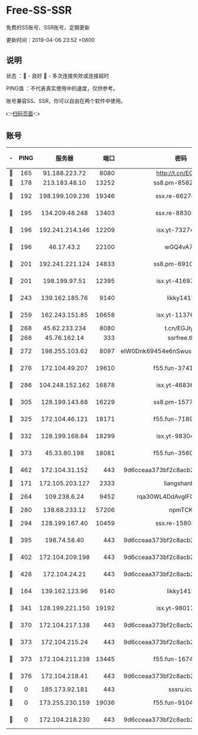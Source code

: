 # Free-SS-SSR

免费的SS账号、SSR账号，定期更新

更新时间：2019-04-06 23:52 +0800

## 说明

状态     ：🙂 - 良好 🙁 - 多次连接失败或连接超时

PING值   ：不代表真实使用中的速度，仅供参考。

账号兼容SS、SSR，你可以自由在两个软件中使用。

👉[扫码页面](https://liesauer.github.io/Free-SS-SSR/)👈

## 账号

|-|PING|服务器|端口|密码|加密方式|区域|
|:----:|:----:|:-----:|-----:|:----:|:----:|:----:|
|🙂|165|91.188.223.72|8080|http://t.cn/EGJIyrl|rc4-md5|RU|
|🙂|178|213.183.48.10|13252|ss8.pm-85820863|rc4-md5|RU|
|🙂|192|198.199.109.236|19346|ssx.re-66274137|aes-256-cfb|US|
|🙂|195|134.209.48.248|13403|ssx.re-88308510|aes-256-cfb|US|
|🙂|196|192.241.214.146|12209|isx.yt-73274152|aes-256-cfb|US|
|🙂|196|46.17.43.2|22100|wGQ4vA7D|aes-256-gcm|RU|
|🙂|201|192.241.221.124|14833|ss8.pm-69109154|aes-256-cfb|US|
|🙂|201|198.199.97.51|12395|isx.yt-41697089|aes-256-cfb|US|
|🙂|243|139.162.185.76|9140|likky1415|aes-256-cfb|DE|
|🙂|259|162.243.151.85|16658|isx.yt-11376029|aes-256-cfb|US|
|🙂|268|45.62.233.234|8080|t.cn/EGJIyrl|rc4-md5|CA|
|🙂|268|45.76.162.14|333|ssrfree.tk|rc4|SG|
|🙂|272|198.255.103.62|8097|eIW0Dnk69454e6nSwuspv9DmS201tQ0D|aes-256-cfb|US|
|🙂|276|172.104.49.207|19610|f55.fun-37419805|aes-256-cfb|SG|
|🙂|286|104.248.152.162|16878|isx.yt-46836343|aes-256-cfb|SG|
|🙂|305|128.199.143.68|16229|ss8.pm-15775496|aes-256-cfb|SG|
|🙂|325|172.104.46.121|18171|f55.fun-71890851|aes-256-cfb|SG|
|🙂|332|128.199.168.84|18299|isx.yt-98304416|aes-256-cfb|SG|
|🙂|373|45.33.80.198|18081|f55.fun-35602530|aes-256-cfb|US|
|🙂|462|172.104.31.152|443|9d6cceaa373bf2c8acb22e60b6a58be6|aes-256-cfb|US|
|🙂|171|172.105.203.127|2333|liangshanbo|chacha20|JP|
|🙂|264|109.238.6.24|9452|rqa30WL4DdAvgIFG6Fs3znzTa|aes-256-cfb|FR|
|🙂|280|138.68.233.12|57206|npmTCK|rc4-md5|US|
|🙂|294|128.199.167.40|10459|ssx.re-15808413|aes-256-cfb|SG|
|🙂|395|198.74.58.40|443|9d6cceaa373bf2c8acb22e60b6a58be6|aes-256-cfb|US|
|🙂|402|172.104.209.198|443|9d6cceaa373bf2c8acb22e60b6a58be6|aes-256-cfb|US|
|🙂|428|172.104.24.21|443|9d6cceaa373bf2c8acb22e60b6a58be6|aes-256-cfb|US|
|🙁|164|139.162.123.96|9140|likky1415|aes-256-cfb|JP|
|🙁|341|128.199.221.150|19192|isx.yt-98017848|aes-256-cfb|SG|
|🙁|370|172.104.217.138|443|9d6cceaa373bf2c8acb22e60b6a58be6|aes-256-cfb|US|
|🙁|373|172.104.215.24|443|9d6cceaa373bf2c8acb22e60b6a58be6|aes-256-cfb|US|
|🙁|373|172.104.211.238|13445|f55.fun-16745538|aes-256-cfb|US|
|🙁|376|172.104.218.41|443|9d6cceaa373bf2c8acb22e60b6a58be6|aes-256-cfb|US|
|🙁|0|185.173.92.181|443|sssru.icu|rc4-md5|RU|
|🙁|0|173.255.230.159|19036|f55.fun-91049822|aes-256-cfb|US|
|🙁|0|172.104.218.230|443|9d6cceaa373bf2c8acb22e60b6a58be6|aes-256-cfb|US|

